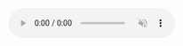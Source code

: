<!DOCTYPE html>
<html lang="en">
<head>
    <meta charset="UTF-8">
    <meta name="viewport" content="width=device-width, initial-scale=1.0">
    <title>Document</title>
</head>
<body>
    <!-- Audio controls -->
    <audio controls autoplay muted>
        <source src="001.mp3" type="audio/mpeg">

    </audio>
    <audio controls autoplay muted>
        <source src="002.mp3" type="audio/mpeg">
    </audio>
    <audio controls autoplay muted>
        <source src="003.mp3" type="audio/mpeg">
    </audio>

    <!-- Video links -->
    <a href="004.mp4" class="video-container">
        <video controls autoplay muted width="400" height="600" id="videoPlayer1">
            <source src="004.mp4" type="video/mp4">
        </video>
        <button class="playButton">Play</button>
    </a>

    <a href="005.mp4" class="video-container">
        <video controls autoplay muted width="400" height="600" id="videoPlayer2">
            <source src="005.mp4" type="video/mp4">
        </video>
        <button class="playButton">Play</button>
    </a>

    <a href="006.mp4" class="video-container">
        <video controls autoplay muted width="400" height="600" id="videoPlayer3">
            <source src="006.mp4" type="video/mp4">
        </video>
        <button class="playButton">Play</button>
    </a>
</body>
</html>
